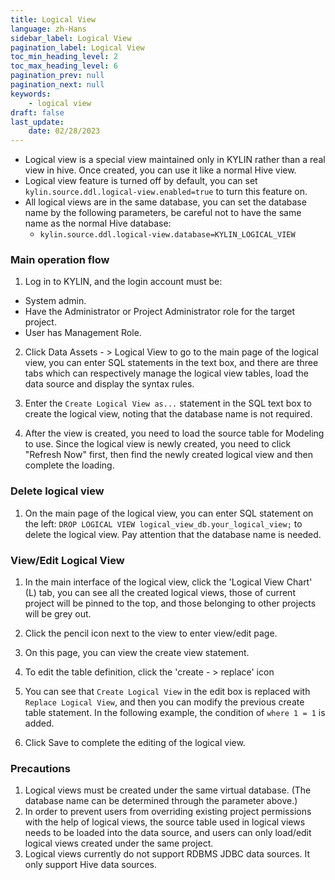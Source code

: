 ```yaml
---
title: Logical View
language: zh-Hans
sidebar_label: Logical View
pagination_label: Logical View
toc_min_heading_level: 2
toc_max_heading_level: 6
pagination_prev: null
pagination_next: null
keywords:
    - logical view
draft: false
last_update:
    date: 02/28/2023
---
```


- Logical view is a special view maintained only in KYLIN rather than a real view in hive. Once created, you can use it like a normal Hive view.
- Logical view feature is turned off by default, you can set `kylin.source.ddl.logical-view.enabled=true` to turn this feature on.
- All logical views are in the same database, you can set the database name by the following parameters, be careful not to have the same name as the normal Hive database:
  - `kylin.source.ddl.logical-view.database=KYLIN_LOGICAL_VIEW`

### Main operation flow
1. Log in to KYLIN, and the login account must be:
- System admin.
- Have the Administrator or Project Administrator role for the target project.
- User has Management Role.

2. Click Data Assets - > Logical View to go to the main page of the logical view, you can enter SQL statements in the text box, and there are three tabs which can respectively manage the logical view tables, load the data source and display the syntax rules. 

3. Enter the `Create Logical View as...` statement in the SQL text box to create the logical view, noting that the database name is not required.
4. After the view is created, you need to load the source table for Modeling to use. Since the logical view is newly created, you need to click "Refresh Now" first, then find the newly created logical view and then complete the loading. 
   

### Delete logical view
1. On the main page of the logical view, you can enter SQL statement on the left: `DROP LOGICAL VIEW logical_view_db.your_logical_view;` to delete the logical view. Pay attention that the database name is needed.


### View/Edit Logical View
1. In the main interface of the logical view, click the 'Logical View Chart' (L) tab, you can see all the created logical views, those of current project will be pinned to the top, and those belonging to other projects will be grey out.
2. Click the pencil icon next to the view to enter view/edit page.

3. On this page, you can view the create view statement.
4. To edit the table definition, click the 'create - > replace' icon

5. You can see that `Create Logical View` in the edit box is replaced with `Replace Logical View`, and then you can modify the previous create table statement. In the following example, the condition of `where 1 = 1` is added.

6. Click Save to complete the editing of the logical view.

### Precautions
1. Logical views must be created under the same virtual database. (The database name can be determined through the parameter above.)
2. In order to prevent users from overriding existing project permissions with the help of logical views, the source table used in logical views needs to be loaded into the data source, and users can only load/edit logical views created under the same project.
3. Logical views currently do not support RDBMS JDBC data sources. It only support Hive data sources.